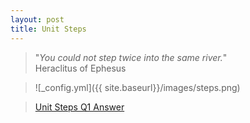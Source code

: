 ```yaml
---
layout: post
title: Unit Steps
---
```


> "*You could not step twice into the same river.*"  
                                       Heraclitus of Ephesus
 

>![_config.yml]({{ site.baseurl}}/images/steps.png)

> [Unit Steps Q1 Answer](http://nbviewer.ipython.org/gist/melvincabatuan/67e1e1841d4acd566245 "Unit Steps Q1 Answer") 
